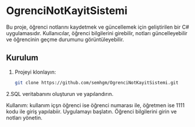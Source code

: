# OgrenciNotKayitSistemi
 Bu proje, öğrenci notlarını kaydetmek ve güncellemek için geliştirilen bir C# uygulamasıdır. Kullanıcılar, öğrenci bilgilerini girebilir, notları güncelleyebilir ve öğrencinin geçme durumunu görüntüleyebilir.
## Kurulum

1. Projeyi klonlayın:
   ```bash
   git clone https://github.com/semhgm/OgrenciNotKayitSistemi.git

2.SQL veritabanını oluşturun ve yapılandırın.

Kullanım:
kullanım içşn öğrenci ise öğrenci numarası ile, öğretmen ise 1111 kodu ile giriş yapılabiir.
Uygulamayı başlatın.
Öğrenci bilgilerini girin ve notları yönetin.

